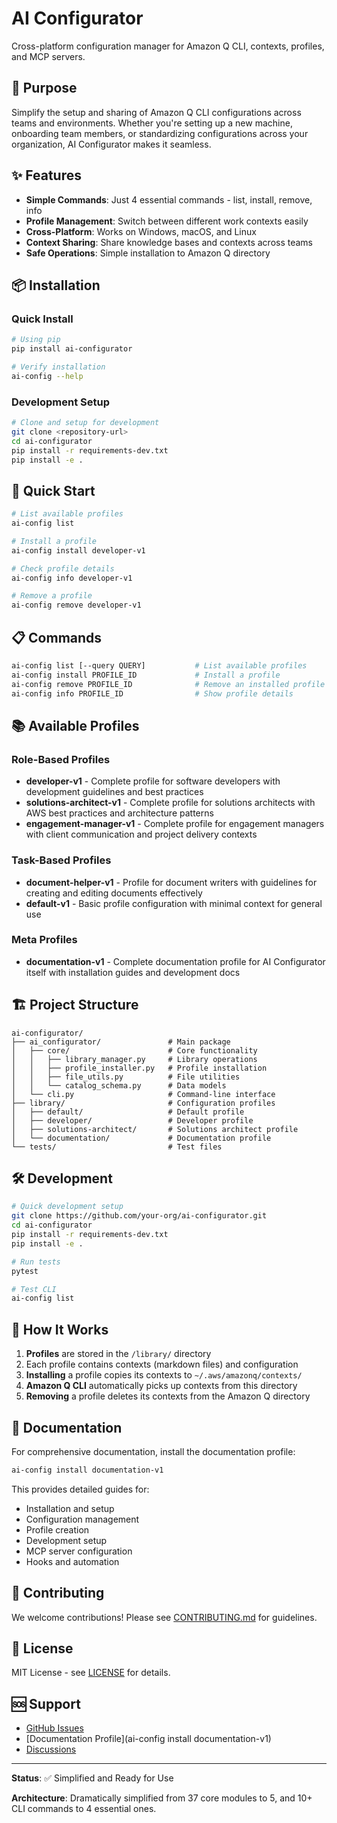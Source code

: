 # AI Configurator

Cross-platform configuration manager for Amazon Q CLI, contexts, profiles, and MCP servers.

## 🎯 Purpose

Simplify the setup and sharing of Amazon Q CLI configurations across teams and environments. Whether you're setting up a new machine, onboarding team members, or standardizing configurations across your organization, AI Configurator makes it seamless.

## ✨ Features

- **Simple Commands**: Just 4 essential commands - list, install, remove, info
- **Profile Management**: Switch between different work contexts easily
- **Cross-Platform**: Works on Windows, macOS, and Linux
- **Context Sharing**: Share knowledge bases and contexts across teams
- **Safe Operations**: Simple installation to Amazon Q directory

## 📦 Installation

### Quick Install

```bash
# Using pip
pip install ai-configurator

# Verify installation
ai-config --help
```

### Development Setup

```bash
# Clone and setup for development
git clone <repository-url>
cd ai-configurator
pip install -r requirements-dev.txt
pip install -e .
```

## 🚀 Quick Start

```bash
# List available profiles
ai-config list

# Install a profile
ai-config install developer-v1

# Check profile details
ai-config info developer-v1

# Remove a profile
ai-config remove developer-v1
```

## 📋 Commands

```bash
ai-config list [--query QUERY]           # List available profiles
ai-config install PROFILE_ID             # Install a profile
ai-config remove PROFILE_ID              # Remove an installed profile
ai-config info PROFILE_ID                # Show profile details
```

## 📚 Available Profiles

### Role-Based Profiles
- **developer-v1** - Complete profile for software developers with development guidelines and best practices
- **solutions-architect-v1** - Complete profile for solutions architects with AWS best practices and architecture patterns
- **engagement-manager-v1** - Complete profile for engagement managers with client communication and project delivery contexts

### Task-Based Profiles
- **document-helper-v1** - Profile for document writers with guidelines for creating and editing documents effectively
- **default-v1** - Basic profile configuration with minimal context for general use

### Meta Profiles
- **documentation-v1** - Complete documentation profile for AI Configurator itself with installation guides and development docs

## 🏗️ Project Structure

```
ai-configurator/
├── ai_configurator/               # Main package
│   ├── core/                      # Core functionality
│   │   ├── library_manager.py     # Library operations
│   │   ├── profile_installer.py   # Profile installation
│   │   ├── file_utils.py          # File utilities
│   │   └── catalog_schema.py      # Data models
│   └── cli.py                     # Command-line interface
├── library/                       # Configuration profiles
│   ├── default/                   # Default profile
│   ├── developer/                 # Developer profile
│   ├── solutions-architect/       # Solutions architect profile
│   └── documentation/             # Documentation profile
└── tests/                         # Test files
```

## 🛠️ Development

```bash
# Quick development setup
git clone https://github.com/your-org/ai-configurator.git
cd ai-configurator
pip install -r requirements-dev.txt
pip install -e .

# Run tests
pytest

# Test CLI
ai-config list
```

## 🔧 How It Works

1. **Profiles** are stored in the `/library/` directory
2. Each profile contains contexts (markdown files) and configuration
3. **Installing** a profile copies its contexts to `~/.aws/amazonq/contexts/`
4. **Amazon Q CLI** automatically picks up contexts from this directory
5. **Removing** a profile deletes its contexts from the Amazon Q directory

## 📖 Documentation

For comprehensive documentation, install the documentation profile:

```bash
ai-config install documentation-v1
```

This provides detailed guides for:
- Installation and setup
- Configuration management
- Profile creation
- Development setup
- MCP server configuration
- Hooks and automation

## 🤝 Contributing

We welcome contributions! Please see [CONTRIBUTING.md](CONTRIBUTING.md) for guidelines.

## 📄 License

MIT License - see [LICENSE](LICENSE) for details.

## 🆘 Support

- [GitHub Issues](https://github.com/your-org/ai-configurator/issues)
- [Documentation Profile](ai-config install documentation-v1)
- [Discussions](https://github.com/your-org/ai-configurator/discussions)

---

**Status**: ✅ Simplified and Ready for Use

**Architecture**: Dramatically simplified from 37 core modules to 5, and 10+ CLI commands to 4 essential ones.
